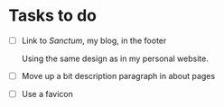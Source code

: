 #  Tasks to do

- [ ]  Link to _Sanctum_, my blog, in the footer

    Using the same design as in my personal website.

- [ ]  Move up a bit description paragraph in about pages

- [ ]  Use a favicon
